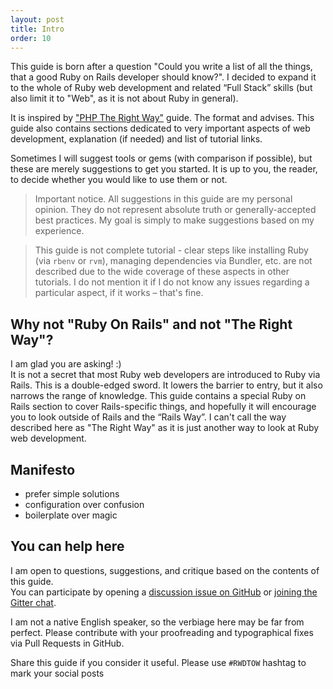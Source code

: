 ```yaml
---
layout: post
title: Intro
order: 10
---
```


This guide is born after a question "Could you write a list of all the things, that a good Ruby on Rails developer should know?". I decided to expand it to the whole of Ruby web development and related “Full Stack” skills (but also limit it to "Web", as it is not about Ruby in general).

It is inspired by ["PHP The Right Way"](http://www.phptherightway.com/) guide. The format and advises. This guide also contains sections dedicated to very important aspects of web development, explanation (if needed) and list of tutorial links.

Sometimes I will suggest tools or gems (with comparison if possible), but these are merely suggestions to get you started. It is up to you, the reader, to decide whether you would like to use them or not.

> Important notice. All suggestions in this guide are my personal opinion. They do not represent absolute truth or generally-accepted best practices. My goal is simply to make suggestions based on my experience.

> This guide is not complete tutorial - clear steps like installing Ruby (via `rbenv` or `rvm`), managing dependencies via Bundler, etc. are not described due to the wide coverage of these aspects in other tutorials. I do not mention it if I do not know any issues regarding a particular aspect, if it works – that's fine.

## Why not "Ruby On Rails" and not "The Right Way"?
I am glad you are asking! :)  
It is not a secret that most Ruby web developers are introduced to Ruby via Rails. This is a double-edged sword. It lowers the barrier to entry, but it also narrows the range of knowledge. This guide contains a special Ruby on Rails section to cover Rails-specific things, and hopefully it will encourage you to look outside of Rails and the “Rails Way”. I can't call the way described here as "The Right Way" as it is just another way to look at Ruby web development.

## Manifesto

* prefer simple solutions
* configuration over confusion
* boilerplate over magic

## You can help here

I am open to questions, suggestions, and critique based on the contents of this guide.  
You can participate by opening a [discussion issue on GitHub](https://github.com/iJackUA/rwdtow/issues/new) or [joining the Gitter chat](https://gitter.im/iJackUA/rwdtow).

I am not a native English speaker, so the verbiage here may be far from perfect. Please contribute with your proofreading and typographical fixes via Pull Requests in GitHub.

Share this guide if you consider it useful. Please use `#RWDTOW` hashtag to mark your social posts 


